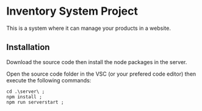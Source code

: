 # Inventory System Project

This is a system where it can manage your products in a website.

## Installation

Download the source code then install the node packages in the server.

Open the source code folder in the VSC (or your prefered code editor) then execute the following commands:

    cd .\server\ ;
    npm install ;
    npm run serverstart ;
